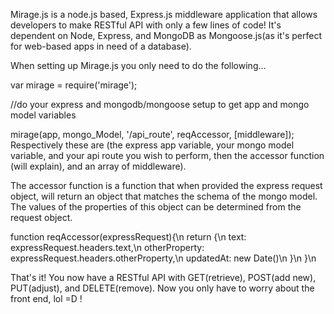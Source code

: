 Mirage.js is a node.js based, Express.js middleware application that allows developers to make RESTful API with only a few lines of code! It's dependent on Node, Express, and MongoDB as Mongoose.js(as it's perfect for web-based apps in need of a database).

When setting up Mirage.js you only need to do the following...

var mirage = require('mirage');

//do your express and mongodb/mongoose setup to get app and mongo model variables

mirage(app, mongo_Model, '/api_route', reqAccessor, [middleware]); Respectively these are (the express app variable, your mongo model variable, and your api route you wish to perform, then the accessor function (will explain), and an array of middleware).

The accessor function is a function that when provided the express request object, will return an object that matches the schema of the mongo model. The values of the properties of this object can be determined from the request object.


function reqAccessor(expressRequest){\n
    return {\n
        text: expressRequest.headers.text,\n
        otherProperty: expressRequest.headers.otherProperty,\n
        updatedAt: new Date()\n
    }\n
}\n

That's it! You now have a RESTful API with GET(retrieve), POST(add new), PUT(adjust), and DELETE(remove). Now you only have to worry about the front end, lol =D !
